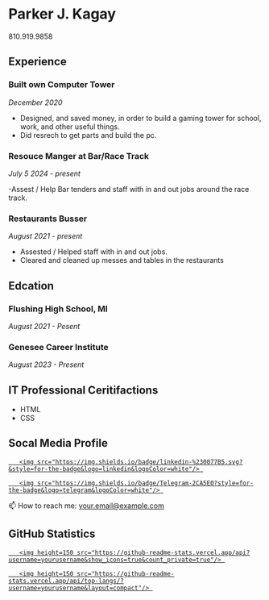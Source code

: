 # Parker J. Kagay

810.919.9858
## Experience 

### Built own Computer Tower
_December 2020_

- Designed, and saved money, in order to build a gaming tower for school, work, and other useful things.
- Did resrech to get parts and build the pc.

### Resouce Manger at Bar/Race Track
_July 5 2024 - present_

-Assest / Help Bar tenders and staff with in and out jobs around the race track.

### Restaurants Busser
_August 2021 - present_

- Assested / Helped staff with in and out jobs.
- Cleared and cleaned up messes and tables in the restaurants

## Edcation 

### Flushing High School, MI
_August 2021 - Pesent_ 

### Genesee Career Institute
_August 2023 - Present_

## IT Professional Ceritifactions

- HTML
- CSS

## Socal Media Profile

<p align='center'> 

   <a href="https://www.linkedin.com/in/yourprofile/"> 

       <img src="https://img.shields.io/badge/linkedin-%230077B5.svg?&style=for-the-badge&logo=linkedin&logoColor=white"/> 

   </a> 

   <a href="https://t.me/yourchannel"> 

       <img src="https://img.shields.io/badge/Telegram-2CA5E0?style=for-the-badge&logo=telegram&logoColor=white"/> 

   </a> 

   📫 How to reach me: <a href='mailto:your.email@example.com'>your.email@example.com</a> 

</p> 

## GitHub Statistics

<p align='center'> 

   <a href="https://github-readme-stats.vercel.app/api?username=yourusername&show_icons=true&count_private=true"> 

       <img height=150 src="https://github-readme-stats.vercel.app/api?username=yourusername&show_icons=true&count_private=true"/> 

   </a> 

   <a href="https://github.com/yourusername/github-readme-stats"> 

       <img height=150 src="https://github-readme-stats.vercel.app/api/top-langs/?username=yourusername&layout=compact"/> 

   </a> 

</p> 
